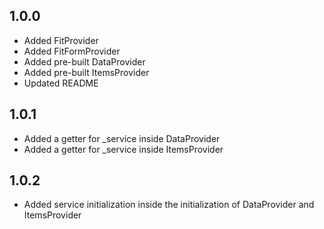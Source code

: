 ## 1.0.0

- Added FitProvider
- Added FitFormProvider
- Added pre-built DataProvider
- Added pre-built ItemsProvider
- Updated README

## 1.0.1

- Added a getter for _service inside DataProvider
- Added a getter for _service inside ItemsProvider

## 1.0.2

- Added service initialization inside the initialization of DataProvider and ItemsProvider
